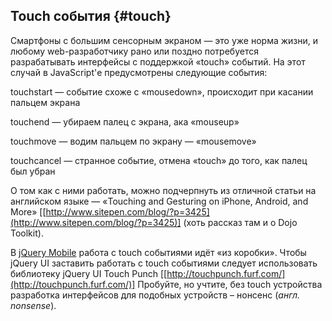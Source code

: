 ## Touch события {#touch}

Смартфоны с большим сенсорным экраном — это уже норма жизни, и любому web-разработчику рано или поздно потребуется разрабатывать интерфейсы с поддержкой «touch» событий. На этот случай в JavaScript&#039;е предусмотрены следующие события:

touchstart — событие схоже с «mousedown», происходит при касании пальцем экрана

touchend — убираем палец с экрана, ака «mouseup»

touchmove — водим пальцем по экрану — «mousemove»

touchcancel — странное событие, отмена «touch» до того, как палец был убран

О том как с ними работать, можно подчерпнуть из отличной статьи на английском языке — «Touching and Gesturing on iPhone, Android, and More» [[http://www.sitepen.com/blog/?p=3425](http://www.sitepen.com/blog/?p=3425)] (хоть рассказ там и о Dojo Toolkit).

В [jQuery Mobile](../dopolnenie/jquery_mobile.md) работа с touch событиями идёт «из коробки». Чтобы jQuery UI заставить работать с touch событиями следует использовать библиотеку jQuery UI Touch Punch [[http://touchpunch.furf.com/](http://touchpunch.furf.com/)] Пробуйте, но учтите, без touch устройства разработка интерфейсов для подобных устройств – нонсенс (_англ. nonsense_).